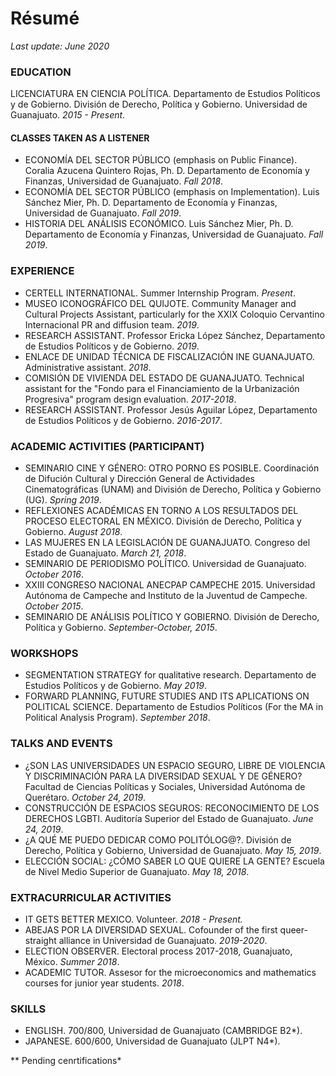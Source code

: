 # Résumé 

*Last update: June 2020*

### EDUCATION

LICENCIATURA EN CIENCIA POLÍTICA. Departamento de Estudios Políticos y de Gobierno. División de Derecho, Política y Gobierno. Universidad de Guanajuato. *2015 - Present*.

#### CLASSES TAKEN AS A LISTENER

- ECONOMÍA DEL SECTOR PÚBLICO (emphasis on Public Finance). Coralia Azucena Quintero Rojas, Ph. D. Departamento de Economía y Finanzas, Universidad de Guanajuato. *Fall 2018*.
- ECONOMÍA DEL SECTOR PÚBLICO (emphasis on Implementation). Luis Sánchez Mier, Ph. D. Departamento de Economía y Finanzas, Universidad de Guanajuato. *Fall 2019*.
- HISTORIA DEL ANÁLISIS ECONÓMICO. Luis Sánchez Mier, Ph. D. Departamento de Economía y Finanzas, Universidad de Guanajuato. *Fall 2019*.

### EXPERIENCE

- CERTELL INTERNATIONAL. Summer Internship Program. *Present*.
- MUSEO ICONOGRÁFICO DEL QUIJOTE. Community Manager and Cultural Projects Assistant, particularly for the XXIX Coloquio Cervantino Internacional PR and diffusion team. *2019*.
- RESEARCH ASSISTANT. Professor Ericka López Sánchez, Departamento de Estudios Políticos y de Gobierno. *2019*.
- ENLACE DE UNIDAD TÉCNICA DE FISCALIZACIÓN INE GUANAJUATO. Administrative assistant. *2018*.
- COMISIÓN DE VIVIENDA DEL ESTADO DE GUANAJUATO. Technical assistant for the "Fondo para el Financiamiento de la Urbanización Progresiva" program design evaluation. *2017-2018*.
- RESEARCH ASSISTANT. Professor Jesús Aguilar López, Departamento de Estudios Políticos y de Gobierno. *2016-2017*.

### ACADEMIC ACTIVITIES (PARTICIPANT)

- SEMINARIO CINE Y GÉNERO: OTRO PORNO ES POSIBLE. Coordinación de Difución Cultural y Dirección General de Actividades Cinematográficas (UNAM) and División de Derecho, Política y Gobierno (UG). *Spring 2019*.
- REFLEXIONES ACADÉMICAS EN TORNO A LOS RESULTADOS DEL PROCESO ELECTORAL EN MÉXICO.  División de Derecho, Política y Gobierno. *August 2018*.
- LAS MUJERES EN LA LEGISLACIÓN DE GUANAJUATO. Congreso del Estado de Guanajuato. *March 21, 2018*.
- SEMINARIO DE PERIODISMO POLÍTICO. Universidad de Guanajuato. *October 2016*.
- XXIII CONGRESO NACIONAL ANECPAP CAMPECHE 2015. Universidad Autónoma de Campeche and Instituto de la Juventud de Campeche. *October 2015*.
- SEMINARIO DE ANÁLISIS POLÍTICO Y GOBIERNO. División de Derecho, Política y Gobierno. *September-October, 2015*.

### WORKSHOPS

- SEGMENTATION STRATEGY for qualitative research. Departamento de Estudios Políticos y de Gobierno. *May 2019*.
- FORWARD PLANNING, FUTURE STUDIES AND ITS APLICATIONS ON POLITICAL SCIENCE. Departamento de Estudios Políticos (For the MA in Political Analysis Program). *September 2018*.

### TALKS AND EVENTS

- ¿SON LAS UNIVERSIDADES UN ESPACIO SEGURO, LIBRE DE VIOLENCIA Y DISCRIMINACIÓN PARA LA DIVERSIDAD SEXUAL Y DE GÉNERO? Facultad de Ciencias Políticas y Sociales, Universidad Autónoma de Querétaro. *October 24, 2019*.
- CONSTRUCCIÓN DE ESPACIOS SEGUROS: RECONOCIMIENTO DE LOS DERECHOS LGBTI. Auditoría Superior del Estado de Guanajuato. *June 24, 2019*.
- ¿A QUÉ ME PUEDO DEDICAR COMO POLITÓLOG@?. División de Derecho, Política y Gobierno, Universidad de Guanajuato. *May 15, 2019*.
- ELECCIÓN SOCIAL: ¿CÓMO SABER LO QUE QUIERE LA GENTE? Escuela de Nivel Medio Superior de Guanajuato. *May 18, 2018*.

### EXTRACURRICULAR ACTIVITIES

- IT GETS BETTER MEXICO. Volunteer. *2018 - Present.*
- ABEJAS POR LA DIVERSIDAD SEXUAL. Cofounder of the first queer-straight alliance in Universidad de Guanajuato. *2019-2020*.
- ELECTION OBSERVER. Electoral process 2017-2018, Guanajuato, México. *Summer 2018*.
- ACADEMIC TUTOR. Assesor for the microeconomics and mathematics courses for junior year students. *2018*.

### SKILLS

- ENGLISH. 700/800, Universidad de Guanajuato (CAMBRIDGE B2*). 
- JAPANESE. 600/600, Universidad de Guanajuato (JLPT N4*).

** Pending cenrtifications*


